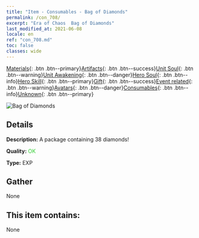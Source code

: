 ```yaml
---
title: "Item - Consumables - Bag of Diamonds"
permalink: /con_708/
excerpt: "Era of Chaos  Bag of Diamonds"
last_modified_at: 2021-06-08
locale: en
ref: "con_708.md"
toc: false
classes: wide
---
```

 [Materials](/Items/){: .btn .btn--primary}[Artifacts](/Items/Artifacts/){: .btn .btn--success}[Unit Soul](/Items/UnitSoul/){: .btn .btn--warning}[Unit Awakening](/Items/UnitAwakening/){: .btn .btn--danger}[Hero Soul](/Items/HeroSoul/){: .btn .btn--info}[Hero Skill](/Items/HeroSkill/){: .btn .btn--primary}[Gift](/Items/Gift/){: .btn .btn--success}[Event related](/Items/Events/){: .btn .btn--warning}[Avatars](/Items/Avatars/){: .btn .btn--danger}[Consumables](/Items/Consumables/){: .btn .btn--info}[Unknown](/Items/Unknown/){: .btn .btn--primary}

 ![Bag of Diamonds](/images/t/i_507.png)

## Details
 **Description:** A package containing 38 diamonds!

 **Quality:** <span style="color: #32CD32">OK</span>

 **Type:** EXP

## Gather

  None

## This item contains:

  None

